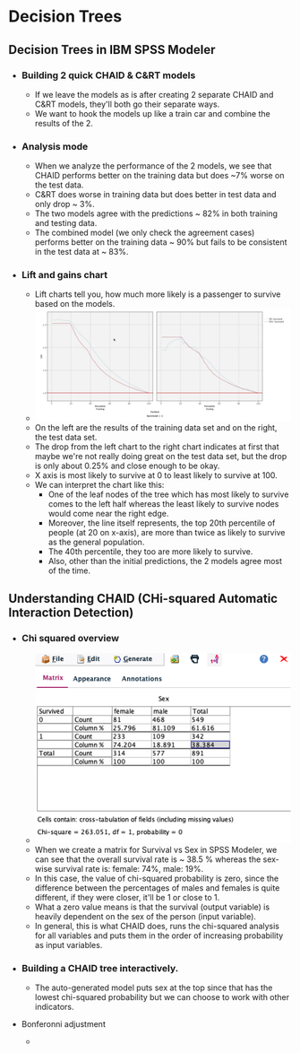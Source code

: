 # Decision Trees

## Decision Trees in IBM SPSS Modeler

* ### Building 2 quick CHAID & C&RT models

  * If we leave the models as is after creating 2 separate CHAID and C&RT models, they'll both go their separate ways.
  * We want to hook the models up like a train car and combine the results of the 2.

* ### Analysis mode

  * When we analyze the performance of the 2 models, we see that CHAID performs better on the training data but does ~7% worse on the test data.
  * C&RT does worse in training data but does better in test data and only drop ~ 3%.
  * The two models agree with the predictions ~ 82% in both training and testing data.
  * The combined model (we only check the agreement cases) performs better on the training data ~ 90% but fails to be consistent in the test data at ~ 83%.

* ### Lift and gains chart

  * Lift charts tell you, how much more likely is a passenger to survive based on the models.
  * ![Sample Gains chart](images/sample_gains_chart.png)
  * On the left are the results of the training data set and on the right, the test data set.
  * The drop from the left chart to the right chart indicates at first that maybe we're not really doing great on the test data set, but the drop is only about 0.25% and close enough to be okay.
  * X axis is most likely to survive at 0 to least likely to survive at 100.
  * We can interpret the chart like this:
    * One of the leaf nodes of the tree which has most likely to survive comes to the left half whereas the least likely to survive nodes would come near the right edge.
    * Moreover, the line itself represents, the top 20th percentile of people (at 20 on x-axis), are more than twice as likely to survive as the general population.
    * The 40th percentile, they too are more likely to survive.
    * Also, other than the initial predictions, the 2 models agree most of the time.

## Understanding CHAID (**CH**i-squared **A**utomatic **I**nteraction **D**etection)

* ### Chi squared overview

  * ![Sample Matrix output displaying Chi-squared value](images/sample_chi_squared.png)
  * When we create a matrix for Survival vs Sex in SPSS Modeler, we can see that the overall survival rate is ~ 38.5 % whereas the sex-wise survival rate is: female: 74%, male: 19%.
  * In this case, the value of chi-squared probability is zero, since the difference between the percentages of males and females is quite different, if they were closer, it'll be 1 or close to 1.
  * What a zero value means is that the survival (output variable) is heavily dependent on the sex of the person (input variable).
  * In general, this is what CHAID does, runs the chi-squared analysis for all variables and puts them in the order of increasing probability as input variables.

* ### Building a CHAID tree interactively.

  * The auto-generated model puts sex at the top since that has the lowest chi-squared probability but we can choose to work with other indicators.

* Bonferonni adjustment

  * 